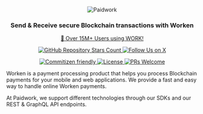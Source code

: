 <br />
<p align="center">
  <img src="https://zrcdn.net/images/logos/paidwork/paidwork-logo-header-mobile.png" alt="Paidwork" />
</p>

<h3 align="center">
  Send & Receive secure Blockchain transactions with Worken
</h3>
<p align="center">
  <a href="https://www.paidwork.com/?utm_source=github.com&utm_medium=referral&utm_campaign=readme">🚀 Over 15M+ Users using WORK!</a>
</p>

<p align="center">
  <a href="https://github.com/paidworkco/worken-sdk-php">
    <img alt="GitHub Repository Stars Count" src="https://img.shields.io/github/stars/paidworkco/worken-sdk-php?style=social" />
  </a>
    <a href="https://x.com/paidworkco">
        <img alt="Follow Us on X" src="https://img.shields.io/twitter/follow/paidworkco?style=social" />
    </a>
</p>
<p align="center">
    <a href="http://commitizen.github.io/cz-cli/">
        <img alt="Commitizen friendly" src="https://img.shields.io/badge/commitizen-friendly-brightgreen.svg" />
    </a>
    <a href="https://github.com/paidworkco/worken-sdk-php">
        <img alt="License" src="https://img.shields.io/github/license/paidworkco/worken-sdk-php" />
    </a>
    <a href="https://github.com/paidworkco/worken-sdk-php/pulls">
        <img alt="PRs Welcome" src="https://img.shields.io/badge/PRs-welcome-brightgreen.svg" />
    </a>
</p>

Worken is a payment processing product that helps you process Blockchain payments for your mobile and web applications. We provide a fast and easy way to handle online Worken payments.

At Paidwork, we support different technologies through our SDKs and our REST & GraphQL API endpoints.
